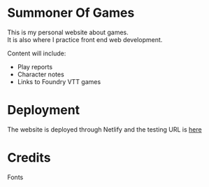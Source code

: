 # Summoner Of Games
This is my personal website about games.  
It is also where I practice front end web development.  

Content will include:  

- Play reports  
- Character notes  
- Links to Foundry VTT games  


# Deployment
The website is deployed through Netlify and the testing URL is [here](https://gifted-feynman-b296ec.netlify.app/)


# Credits  
Fonts  
